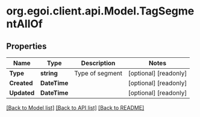 
# org.egoi.client.api.Model.TagSegmentAllOf

## Properties

Name | Type | Description | Notes
------------ | ------------- | ------------- | -------------
**Type** | **string** | Type of segment | [optional] [readonly] 
**Created** | **DateTime** |  | [optional] [readonly] 
**Updated** | **DateTime** |  | [optional] [readonly] 

[[Back to Model list]](../README.md#documentation-for-models)
[[Back to API list]](../README.md#documentation-for-api-endpoints)
[[Back to README]](../README.md)

